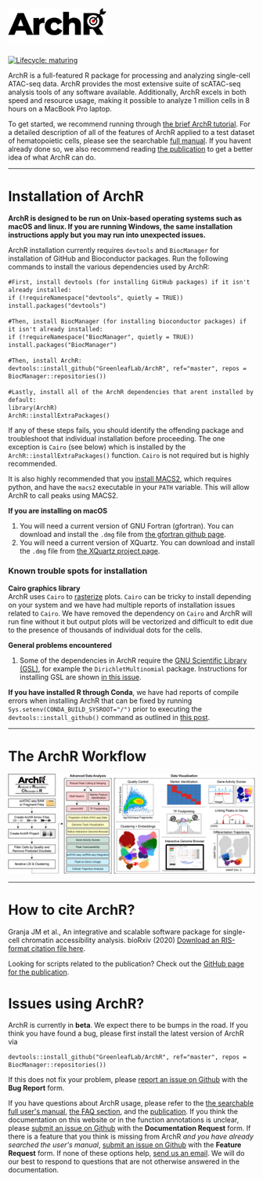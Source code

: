 # <img src="man/figures/ArchR_Logo_Integrated.png" alt="" width="200" >

[![Lifecycle: maturing](https://img.shields.io/badge/lifecycle-maturing-blue.svg)](https://www.tidyverse.org/lifecycle/#maturing)

ArchR is a full-featured R package for processing and analyzing single-cell ATAC-seq data. ArchR provides the most extensive suite of scATAC-seq analysis tools of any software available. Additionally, ArchR excels in both speed and resource usage, making it possible to analyze 1 million cells in 8 hours on a MacBook Pro laptop.

To get started, we recommend running through [the brief ArchR tutorial](articles/Articles/tutorial.html). For a detailed description of all of the features of ArchR applied to a test dataset of hematopoietic cells, please see the searchable [full manual](bookdown/index.html). If you havent already done so, we also recommend reading [the publication](https://www.biorxiv.org/content/10.1101/2020.04.28.066498v1) to get a better idea of what ArchR can do.

<hr>

# Installation of ArchR

__ArchR is designed to be run on Unix-based operating systems such as macOS and linux. If you are running Windows, the same installation instructions apply but you may run into unexpected issues.__

ArchR installation currently requires `devtools` and `BiocManager` for installation of GitHub and Bioconductor packages. Run the following commands to install the various dependencies used by ArchR:

```{r}
#First, install devtools (for installing GitHub packages) if it isn't already installed:
if (!requireNamespace("devtools", quietly = TRUE)) install.packages("devtools")

#Then, install BiocManager (for installing bioconductor packages) if it isn't already installed:
if (!requireNamespace("BiocManager", quietly = TRUE)) install.packages("BiocManager")

#Then, install ArchR:
devtools::install_github("GreenleafLab/ArchR", ref="master", repos = BiocManager::repositories())

#Lastly, install all of the ArchR dependencies that arent installed by default:
library(ArchR)
ArchR::installExtraPackages()
```
If any of these steps fails, you should identify the offending package and troubleshoot that individual installation before proceeding. The one exception is `Cairo` (see below) which is installed by the `ArchR::installExtraPackages()` function. `Cairo` is not required but is highly recommended.

It is also highly recommended that you [install MACS2](https://github.com/taoliu/MACS/blob/master/INSTALL.md), which requires python, and have the `macs2` executable in your `PATH` variable. This will allow ArchR to call peaks using MACS2.

__If you are installing on macOS__
<br>
1. You will need a current version of GNU Fortran (gfortran). You can download and install the `.dmg` file from [the gfortran github page](https://github.com/fxcoudert/gfortran-for-macOS/releases).
2. You will need a current version of XQuartz. You can download and install the `.dmg` file from [the XQuartz project page](https://www.xquartz.org/).


### Known trouble spots for installation
__Cairo graphics library__
<br>
ArchR uses `Cairo` to [rasterize](https://en.wikipedia.org/wiki/Rasterisation) plots. `Cairo` can be tricky to install depending on your system and we have had multiple reports of installation issues related to `Cairo`. We have removed the dependency on `Cairo` and ArchR will run fine without it but output plots will be vectorized and difficult to edit due to the presence of thousands of individual dots for the cells.

__General problems encountered__
<br>
1. Some of the dependencies in ArchR require the [GNU Scientific Library (GSL)](https://www.gnu.org/software/gsl/), for example the `DirichletMultinomial` package. Instructions for installing GSL are shown [in this issue](https://github.com/GreenleafLab/ArchR/issues/86). 

__If you have installed R through Conda__, we have had reports of compile errors when installing ArchR that can be fixed by running `Sys.setenv(CONDA_BUILD_SYSROOT="/")` prior to executing the `devtools::install_github()` command as outlined in [this post](https://stackoverflow.com/questions/53637414/conda-build-r-package-fails-at-c-compiler-issue-on-macos-mojave).

<hr>

# The ArchR Workflow

<img src="man/figures/ArchR_Workflow_Horizontal.png" alt="">

<hr>

# How to cite ArchR?

Granja JM et al., An integrative and scalable software package for single-cell chromatin accessibility analysis. bioRxiv (2020)
[Download an RIS-format citation file here](extras/ArchR_Citation.ris).

Looking for scripts related to the publication? Check out the [GitHub page for the publication](https://github.com/GreenleafLab/ArchR_2020).

# Issues using ArchR?

ArchR is currently in __beta__. We expect there to be bumps in the road. If you think you have found a bug, please first install the latest version of ArchR via
```{r}
devtools::install_github("GreenleafLab/ArchR", ref="master", repos = BiocManager::repositories())
```
If this does not fix your problem, please [report an issue on Github](https://github.com/GreenleafLab/ArchR/issues) with the __Bug Report__ form.

If you have questions about ArchR usage, please refer to the [the searchable full user's manual](bookdown/index.html), [the FAQ section](articles/faq.html), and the [publication](https://greenleaf.stanford.edu/assets/pdf/). If you think the documentation on this website or in the function annotations is unclear, please [submit an issue on Github](https://github.com/GreenleafLab/ArchR/issues) with the __Documentation Request__ form. If there is a feature that you think is missing from ArchR _and you have already searched the user's manual_, [submit an issue on Github](https://github.com/GreenleafLab/ArchR/issues) with the __Feature Request__ form. If none of these options help, [send us an email](mailto:archr.devs@gmail.com). We will do our best to respond to questions that are not otherwise answered in the documentation.


